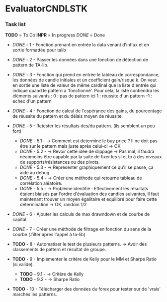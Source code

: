 # EvaluatorCNDLSTK

### Task list
__TODO__ = To Do
__INPR__ = In progress
_DONE_ = Done

* _DONE_ - 1 - Fonction prenant en entrée la data venant d'influx et en sortie formattée pour talib
* _DONE_ - 2 - Passer les données dans une fonction de détection de pattern de TA-lib.
* _DONE_ - 3 - Fonction qui prend en entrée le tableau de correspondance, les données de candle initiales et un coefficient gain/risque k.
On veut en sortie une liste de valeur de même cardinal que la liste d'entrée qui indique quand le pattern a 'fonctionné'.
Pour cela, la liste contiendra les éléments suivants :
   0 : pas de pattern ici
   1 : réussite d'un pattern
  -1 : echec d'un pattern
* _DONE_ - 4 - Fonction de calcul de l'espérance des gains, du pourcentage de réussite du pattern et du délais moyen de réussite.
* _DONE_ - 5 - Retester les résultats des/du pattern. (ils semblent un peu fort)
    + _DONE_ - 5.1 -  -> Comment est determiné le buy price ? Il ne doit pas être sur le pattern mais juste après celui-ci -> OK
    + _DONE_ - 5.2 -  -> Revoir cette idée de slippage -> Pas mal, il faudra néanmoins être capable par la suite de fixer les sl et tp à des niveaux de supports/résistances ou des pivots.
    + _DONE_ - 5.3 -  -> Representer graphiquement ce qu'il se passe, ça aide au debug.
    + _DONE_ - 5.4 -  -> Créer une méthode qui retourne tableau de corrélation aléatoire.
    + _DONE_ - 5.5 -  -> Problème identifié : Effectivement les résultats étaient biaisés par l'ordre d'évaluation des candles suivantes, Il faut maintenant trouver un moyen égalitaire et equilibré pour faire cette détermination -> OK, random 1/2

* _DONE_ - 6 - Ajouter les calculs de max drawndown et de courbe de capital
* _DONE_ - 7 - Créer une méthode de filtrage en fonction du sens de la courbe (.filter apres l'appel à ta-lib)
* __TODO__ - 8 - Automatiser le test de plusieurs patterns. -> Avoir des classements de pattern et résultat de groupe.
* __TODO__ - 9 - Implémenter le critère de Kelly pour le MM et Sharpe Ratio (si valide).
    + __TODO__ - 9.1 -  -> Critère de Kelly
    + __TODO__ - 9.2 -  -> Sharpe Ratio
* __TODO__ - 10 - Télécharger des données du forex pour tester sur de 'vrais' marchés les patterns.



